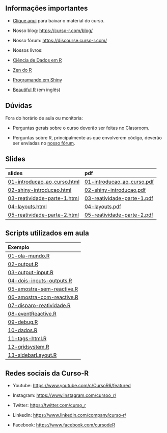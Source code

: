 
<!-- README.md is generated from README.Rmd. Please edit that file -->

## Informações importantes

- [Clique
  aqui](https://raw.githubusercontent.com/curso-r/main-dashboards/master/material_do_curso.zip)
  para baixar o material do curso.

- Nosso blog: <https://curso-r.com/blog/>

- Nosso fórum: <https://discourse.curso-r.com/>

- Nossos livros:

- [Ciência de Dados em R](https://livro.curso-r.com/)

- [Zen do R](https://curso-r.github.io/zen-do-r/)

- [Programando em Shiny](https://programando-em-shiny.curso-r.com/)

- [Beautiful R](https://curso-r.github.io/beautiful-r/) (em inglês)

## Dúvidas

Fora do horário de aula ou monitoria:

- Perguntas gerais sobre o curso deverão ser feitas no Classroom.

- Perguntas sobre R, principalmente as que envolverem código, deverão
  ser enviadas no [nosso fórum](https://discourse.curso-r.com/).

## Slides

| slides                                                                                                      | pdf                                                                                                       |
|:------------------------------------------------------------------------------------------------------------|:----------------------------------------------------------------------------------------------------------|
| [01-introducao_ao_curso.html](https://curso-r.github.io/main-dashboards/slides/01-introducao_ao_curso.html) | [01-introducao_ao_curso.pdf](https://curso-r.github.io/main-dashboards/slides/01-introducao_ao_curso.pdf) |
| [02-shiny-introducao.html](https://curso-r.github.io/main-dashboards/slides/02-shiny-introducao.html)       | [02-shiny-introducao.pdf](https://curso-r.github.io/main-dashboards/slides/02-shiny-introducao.pdf)       |
| [03-reatividade-parte-1.html](https://curso-r.github.io/main-dashboards/slides/03-reatividade-parte-1.html) | [03-reatividade-parte-1.pdf](https://curso-r.github.io/main-dashboards/slides/03-reatividade-parte-1.pdf) |
| [04-layouts.html](https://curso-r.github.io/main-dashboards/slides/04-layouts.html)                         | [04-layouts.pdf](https://curso-r.github.io/main-dashboards/slides/04-layouts.pdf)                         |
| [05-reatividade-parte-2.html](https://curso-r.github.io/main-dashboards/slides/05-reatividade-parte-2.html) | [05-reatividade-parte-2.pdf](https://curso-r.github.io/main-dashboards/slides/05-reatividade-parte-2.pdf) |

## Scripts utilizados em aula

| Exemplo                                                                                                    |
|:-----------------------------------------------------------------------------------------------------------|
| [01-ola-mundo.R](https://curso-r.github.io/202304-dashboards/pratica/01-ola-mundo.R)                       |
| [02-output.R](https://curso-r.github.io/202304-dashboards/pratica/02-output.R)                             |
| [03-output-input.R](https://curso-r.github.io/202304-dashboards/pratica/03-output-input.R)                 |
| [04-dois-inputs-outputs.R](https://curso-r.github.io/202304-dashboards/pratica/04-dois-inputs-outputs.R)   |
| [05-amostra-sem-reactive.R](https://curso-r.github.io/202304-dashboards/pratica/05-amostra-sem-reactive.R) |
| [06-amostra-com-reactive.R](https://curso-r.github.io/202304-dashboards/pratica/06-amostra-com-reactive.R) |
| [07-disparo-reatividade.R](https://curso-r.github.io/202304-dashboards/pratica/07-disparo-reatividade.R)   |
| [08-eventReactive.R](https://curso-r.github.io/202304-dashboards/pratica/08-eventReactive.R)               |
| [09-debug.R](https://curso-r.github.io/202304-dashboards/pratica/09-debug.R)                               |
| [10-dados.R](https://curso-r.github.io/202304-dashboards/pratica/10-dados.R)                               |
| [11-tags-html.R](https://curso-r.github.io/202304-dashboards/pratica/11-tags-html.R)                       |
| [12-gridsystem.R](https://curso-r.github.io/202304-dashboards/pratica/12-gridsystem.R)                     |
| [13-sidebarLayout.R](https://curso-r.github.io/202304-dashboards/pratica/13-sidebarLayout.R)               |

## Redes sociais da Curso-R

- Youtube: <https://www.youtube.com/c/CursoR6/featured>

- Instagram: <https://www.instagram.com/cursoo_r/>

- Twitter: <https://twitter.com/curso_r>

- Linkedin: <https://www.linkedin.com/company/curso-r/>

- Facebook: <https://www.facebook.com/cursodeR>
